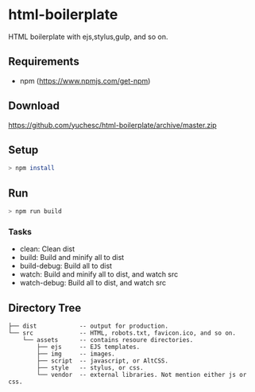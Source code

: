 # html-boilerplate
HTML boilerplate with ejs,stylus,gulp, and so on.

## Requirements

* npm (https://www.npmjs.com/get-npm)


## Download

https://github.com/yuchesc/html-boilerplate/archive/master.zip

## Setup

```bash
> npm install
```

## Run

```bash
> npm run build
```

### Tasks

* clean: Clean dist
* build: Build and minify all to dist
* build-debug: Build all to dist
* watch: Build and minify all to dist, and watch src
* watch-debug: Build all to dist, and watch src

## Directory Tree

```
├── dist            -- output for production.
└── src             -- HTML, robots.txt, favicon.ico, and so on.
    └── assets      -- contains resoure directories.
        ├── ejs     -- EJS templates.
        ├── img     -- images.
        ├── script  -- javascript, or AltCSS.
        ├── style   -- stylus, or css.
        └── vendor  -- external libraries. Not mention either js or css.
```
